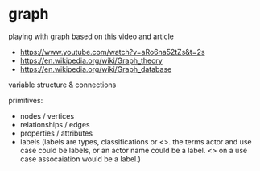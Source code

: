 # graph
playing with graph based on this video and article

- https://www.youtube.com/watch?v=aRo6na52tZs&t=2s
- https://en.wikipedia.org/wiki/Graph_theory
- https://en.wikipedia.org/wiki/Graph_database

variable structure & connections

primitives:
- nodes / vertices
- relationships / edges
- properties / attributes
- labels (labels are types, classifications or <<stereotypes>>. the terms actor and use case could be labels, or an actor name could be a label. <<extends>> on a use case assocaiation would be a label.)

